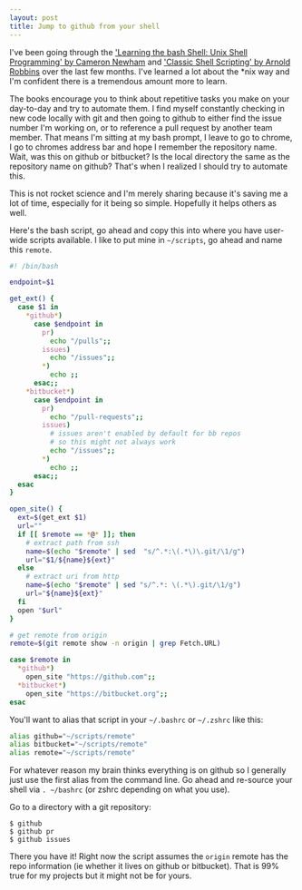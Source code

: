 ```yaml
---
layout: post
title: Jump to github from your shell
---
```


I've been going through the ['Learning the bash Shell: Unix Shell Programming' by Cameron Newham](https://www.amazon.com/Learning-bash-Shell-Programming-Nutshell/dp/0596009658) and ['Classic Shell Scripting' by Arnold Robbins](https://www.amazon.com/Classic-Shell-Scripting-Arnold-Robbins/dp/0596005954/) over the last few months.  I've learned a lot about the \*nix way and I'm confident there is a tremendous amount more to learn.

The books encourage you to think about repetitive tasks you make on your day-to-day and try to automate them. I find myself constantly checking in new code locally with git and then going to github to either find the issue number I'm working on, or to reference a pull request by another team member.  That means I'm sitting at my bash prompt, I leave to go to chrome, I go to chromes address bar and hope I remember the repository name.  Wait, was this on github or bitbucket?  Is the local directory the same as the repository name on github?  That's when I realized I should try to automate this.

This is not rocket science and I'm merely sharing because it's saving me a lot of time, especially for it being so simple.  Hopefully it helps others as well.

Here's the bash script, go ahead and copy this into where you have user-wide scripts available.  I like to put mine in `~/scripts`, go ahead and name this `remote`.

```bash
#! /bin/bash

endpoint=$1

get_ext() {
  case $1 in
    *github*)
      case $endpoint in
        pr)
          echo "/pulls";;
        issues)
          echo "/issues";;
        *)
          echo ;;
      esac;;
    *bitbucket*)
      case $endpoint in
        pr)
          echo "/pull-requests";;
        issues)
          # issues aren't enabled by default for bb repos
          # so this might not always work
          echo "/issues";;
        *)
          echo ;;
      esac;;
  esac
}

open_site() {
  ext=$(get_ext $1)
  url=""
  if [[ $remote == *@* ]]; then
    # extract path from ssh
    name=$(echo "$remote" | sed  "s/^.*:\(.*\)\.git/\1/g")
    url="$1/${name}${ext}"
  else
    # extract uri from http
    name=$(echo "$remote" | sed "s/^.*: \(.*\).git/\1/g")
    url="${name}${ext}"
  fi
  open "$url"
}

# get remote from origin
remote=$(git remote show -n origin | grep Fetch.URL)

case $remote in
  *github*)
    open_site "https://github.com";;
  *bitbucket*)
    open_site "https://bitbucket.org";;
esac
```

You'll want to alias that script in your `~/.bashrc` or `~/.zshrc` like this:

```bash
alias github="~/scripts/remote"
alias bitbucket="~/scripts/remote"
alias remote="~/scripts/remote"
```

For whatever reason my brain thinks everything is on github so I generally just use the first alias from the command line. Go ahead and re-source your shell via `. ~/bashrc` (or zshrc depending on what you use).

Go to a directory with a git repository:

```
$ github
$ github pr
$ github issues
```

There you have it!  Right now the script assumes the `origin` remote has the repo information (ie whether it lives on github or bitbucket).  That is 99% true for my projects but it might not be for yours.
